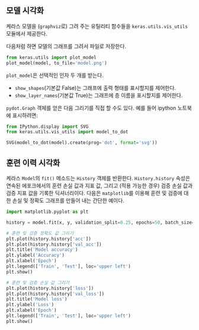 
## 모델 시각화

케라스 모델을 (`graphviz`로) 그려 주는 유틸리티 함수들을
`keras.utils.vis_utils` 모듈에서 제공한다.

다음처럼 하면 모델의 그래프를 그려서 파일로 저장한다.
```python
from keras.utils import plot_model
plot_model(model, to_file='model.png')
```

`plot_model`은 선택적인 인자 두 개를 받는다.

- `show_shapes`(기본값 False)는 그래프에 출력 형태를 표시할지를 제어한다.
- `show_layer_names`(기본값 True)는 그래프에 층 이름을 표시할지를 제어한다.

`pydot.Graph` 객체를 얻은 다음 그리기를 직접 할 수도 있다.
예를 들어 ipython 노트북에 표시하려면:
```python
from IPython.display import SVG
from keras.utils.vis_utils import model_to_dot

SVG(model_to_dot(model).create(prog='dot', format='svg'))
```

## 훈련 이력 시각화

케라스 `Model`의 `fit()` 메소드는 `History` 객체를 반환한다. `History.history` 속성은 연속된 에포크에서의 훈련 손실 값과 지표 값, 그리고 (적용 가능한 경우) 검증 손실 값과 검증 지표 값을 기록한 딕셔너리이다. 다음은 `matplotlib`를 이용해 훈련 및 검증에 대한 손실 및 정확도 그래프를 만들어 내는 간단한 예이다.

```python
import matplotlib.pyplot as plt

history = model.fit(x, y, validation_split=0.25, epochs=50, batch_size=16, verbose=1)

# 훈련 및 검증 정확도 값 그리기
plt.plot(history.history['acc'])
plt.plot(history.history['val_acc'])
plt.title('Model accuracy')
plt.ylabel('Accuracy')
plt.xlabel('Epoch')
plt.legend(['Train', 'Test'], loc='upper left')
plt.show()

# 훈련 및 검증 손실 값 그리기
plt.plot(history.history['loss'])
plt.plot(history.history['val_loss'])
plt.title('Model loss')
plt.ylabel('Loss')
plt.xlabel('Epoch')
plt.legend(['Train', 'Test'], loc='upper left')
plt.show()
```
